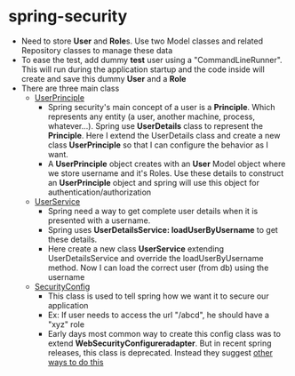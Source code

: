 # spring-security

- Need to store **User** and **Role**s. Use two Model classes and related Repository classes to manage these data
- To ease the test, add dummy **test** user using a "CommandLineRunner". This will run during the application startup and the code inside will create and save this dummy **User** and a **Role**
- There are three main class
  - [UserPrinciple](https://github.com/isharafe/spring-security/blob/authorization/src/main/java/com/ruchira/learn/springsecurity/auth/UserPrinciple.java)
    - Spring security's main concept of a user is a **Principle**. Which represents any entity (a user, another machine, process, whatever...). Spring use **UserDetails** class to represent the **Principle**. Here I extend the UserDetails class and create a new class **UserPrinciple** so that I can configure the behavior as I want.
    - A **UserPrinciple** object creates with an **User** Model object where we store username and it's Roles. Use these details to construct an **UserPrinciple** object and spring will use this object for authentication/authorization
  - [UserService](https://github.com/isharafe/spring-security/blob/authorization/src/main/java/com/ruchira/learn/springsecurity/service/UserService.java)
    - Spring need a way to get complete user details when it is presented with a username.
    - Spring uses **UserDetailsService: loadUserByUsername** to get these details.
    - Here create a new class **UserService** extending UserDetailsService and override the loadUserByUsername method. Now I can load the correct user (from db) using the username
  - [SecurityConfig](https://github.com/isharafe/spring-security/blob/authorization/src/main/java/com/ruchira/learn/springsecurity/config/SecurityConfig.java)
    - This class is used to tell spring how we want it to secure our application
    - Ex: If user needs to access the url "/abcd", he should have a "xyz" role
    - Early days most common way to create this config class was to extend **WebSecurityConfigureradapter**. But in recent spring releases, this class is deprecated. Instead they suggest [other ways to do this](https://spring.io/blog/2022/02/21/spring-security-without-the-websecurityconfigureradapter)
